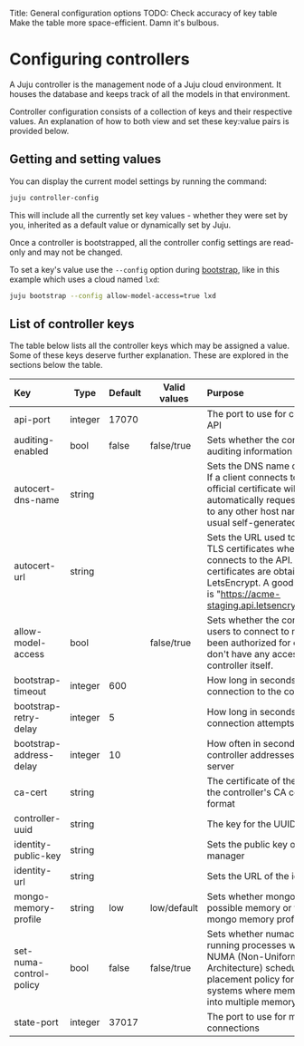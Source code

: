 Title: General configuration options
TODO: Check accuracy of key table
      Make the table more space-efficient. Damn it's bulbous.


# Configuring controllers

A Juju controller is the management node of a Juju cloud environment. It houses
the database and keeps track of all the models in that environment.

Controller configuration consists of a collection of keys and their respective
values. An explanation of how to both view and set these key:value pairs is
provided below.


## Getting and setting values

You can display the current model settings by running the command:

```bash
juju controller-config
```

This will include all the currently set key values - whether they were set
by you, inherited as a default value or dynamically set by Juju. 

Once a controller is bootstrapped, all the controller config settings are
read-only and may not be changed.

To set a key's value use the `--config` option during [bootstrap][bootstrap], like in this
example which uses a cloud named `lxd`:

```bash
juju bootstrap --config allow-model-access=true lxd
```

## List of controller keys

The table below lists all the controller keys which may be assigned a value. Some
of these keys deserve further explanation. These are explored in the sections
below the table.

| Key                        | Type   | Default  | Valid values             | Purpose |
|:---------------------------|--------|----------|--------------------------|:---------|
api-port                     | integer | 17070   |                          | The port to use for connecting to the API
auditing-enabled             | bool   | false    | false/true               | Sets whether the controller will record auditing information
autocert-dns-name            | string |          |                          | Sets the DNS name of the controller. If a client connects to this name, an official certificate will be automatically requested. Connecting to any other host name will use the usual self-generated certificate.
autocert-url                 | string |          |                          | Sets the URL used to obtain official TLS certificates when a client connects to the API. By default, certificates are obtained from LetsEncrypt. A good value for testing is "https://acme-staging.api.letsencrypt.org/directory".
allow-model-access           | bool   |          | false/true               | Sets whether the controller will allow users to connect to models they have been authorized for even when they don't have any access rights to the controller itself.
bootstrap-timeout            | integer | 600     |                          | How long in seconds to wait for a connection to the controller
bootstrap-retry-delay        | integer | 5       |                          | How long in seconds to wait between connection attempts to a controller
bootstrap-address-delay      | integer | 10      |                          | How often in seconds to refresh controller addresses from the API server
ca-cert                      | string |          |                          | The certificate of the CA that signed the controller's CA certificate, in PEM format
controller-uuid              | string |          |                          | The key for the UUID of the controller
identity-public-key          | string |          |                          | Sets the public key of the identity manager
identity-url                 | string |          |                          | Sets the URL of the identity manager
mongo-memory-profile         | string | low      | low/default              | Sets whether mongo uses the least possible memory or the default mongo memory profile
set-numa-control-policy      | bool   | false    | false/true               | Sets whether numactl is preferred for running processes with a specific NUMA (Non-Uniform Memory Architecture) scheduling or memory placement policy for multiprocessor systems where memory is divided into multiple memory nodes
state-port                   | integer | 37017   |                          | The port to use for mongo connections

[bootstrap]: ./controllers-creating "Create a Juju controller"
